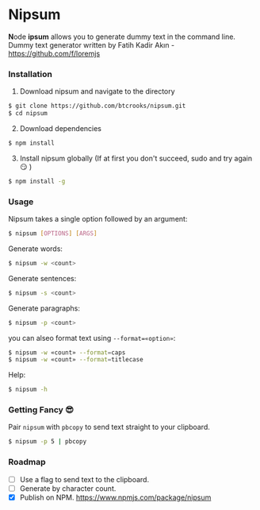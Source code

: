 # Nipsum
**N**ode **ipsum** allows you to generate dummy text in the command line.  
Dummy text generator written by Fatih Kadir Akın - https://github.com/f/loremjs

### Installation
1) Download nipsum and navigate to the directory
```bash
$ git clone https://github.com/btcrooks/nipsum.git
$ cd nipsum
```
2) Download dependencies
```bash
$ npm install
```
3) Install nipsum globally (If at first you don't succeed, sudo and try again :smirk: )
```bash
$ npm install -g
```

### Usage
Nipsum takes a single option followed by an argument:
```bash
$ nipsum [OPTIONS] [ARGS]
```


Generate words:
```bash
$ nipsum -w <count>
```
Generate sentences:
```bash
$ nipsum -s <count>
```
Generate paragraphs:
```bash
$ nipsum -p <count>
```
you can alseo format text using `--format=«option»`:
```bash
$ nipsum -w «count» --format=caps
$ nipsum -w «count» --format=titlecase
```
Help:
```bash
$ nipsum -h
```

### Getting Fancy :sunglasses:
Pair `nipsum` with `pbcopy` to send text straight to your clipboard.  
```bash
$ nipsum -p 5 | pbcopy
```

### Roadmap
- [ ] Use a flag to send text to the clipboard.
- [ ] Generate by character count.
- [x] Publish on NPM. https://www.npmjs.com/package/nipsum
